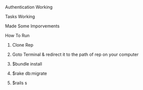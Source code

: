 Authentication Working

Tasks Working

Made Some Imporvements


How To Run

1.	Clone Rep

2.	Goto Terminal & redirect it to the path of rep on your computer

3.	$bundle install

4.	$rake db:migrate

5.	$rails s
